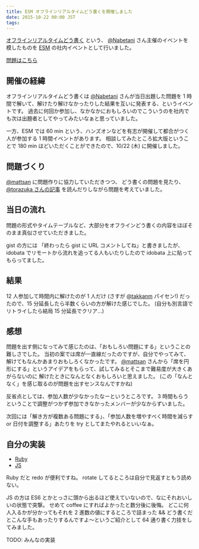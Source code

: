 ```yaml
---
title: ESM オフラインリアルタイムどう書くを開催しました
date: 2015-10-22 00:00 JST
tags:
---
```


[オフラインリアルタイムどう書く](https://yhpg.doorkeeper.jp) という、
[@Nabetani](https://twitter.com/Nabetani) さん主催のイベントを模したものを
[ESM](http://agile.esm.co.jp) の社内イベントとして行いました。

[問題はこちら](https://gist.github.com/mtsmfm/4b8ffb53ffac055f5843)

## 開催の経緯

オフラインリアルタイムどう書くは [@Nabetani](https://twitter.com/Nabetani) さんが当日出題した問題を 1 時間で解いて、解けたり解けなかったりした結果を互いに発表する、というイベントです。
過去に何回か参加し、なかなかにおもしろいのでこういうのを社内でも次は出題者としてやってみたいなぁと思っていました。

一方、ESM では 60 min という、ハンズオンなどを有志が開催して都合がつく人が参加する 1 時間イベントがあります。
相談してみたところ拡大版ということで 180 min ほどいただくことができたので、10/22 (木) に開催しました。

## 問題づくり

[@mattsan](https://github.com/mattsan) に問題作りに協力していただきつつ、
どう書くの問題を見たり、[@torazuka さんの記事](http://d.hatena.ne.jp/torazuka/20140512/doukaku) を読んだりしながら問題を考えていました。

## 当日の流れ

問題の形式やタイムテーブルなど、大部分をオフラインどう書くの内容をほぼそのまま真似させていただきました。

gist の方には 「終わったら gist に URL コメントしてね」と書きましたが、idobata でリモートから流れを追ってる人もいたりしたので idobata 上に貼ってもらってました。

## 結果

12 人参加して時間内に解けたのが 1 人だけ (さすが [@takkanm](https://github.com/takkanm) パイセン!) だったので、15 分延長したら半数くらいの方が解けた感じでした。
(自分も別言語でリトライしたら結局 15 分延長でクリア...)

## 感想

問題を出す側になってみて感じたのは、「おもしろい問題にする」ということの難しさでした。
当初の案では席が一直線だったのですが、自分でやってみて、解けてもなんかあまりおもしろくなかったです。
[@mattsan](https://github.com/mattsan) さんから「席を円形にする」というアイデアをもらって、試してみるとそこまで難易度が大きくあがらないのに
解けたときになんとなくおもしろいと思えました。
(この「なんとなく」を感じ取るのが問題を出すセンスなんですかね)

反省点としては、参加人数が少なかったなーというところです。
3 時間もらうということで調整がつかず参加できなかったメンバーが少なからずいました。

次回には「解き方が複数ある問題にする」、「参加人数を増やすべく時間を減らす or 日付を調整する」あたりを try としてまたやれるといいなぁ。

## 自分の実装

- [Ruby](https://gist.github.com/mtsmfm/4f11795ad0d1bccc9d75)
- [JS](https://esa-pages.io/p/sharing/1699/posts/292/fa8d0bd9f7189b9e8a3b.html)

Ruby だと redo が便利ですね。
rotate してるところは自分で見返すともう読めない。

JS の方は ES6 とかとっさに頭から出るほど使えていないので、なにそれおいしいの状態で突撃。
せめて coffee にすればよかったと数分後に後悔。
どこに何人入るかが分かってもそれを 2 進数の値にするところで詰まった && どう書くだとこんな手もあったりするんですよ〜というご紹介として 64 通り書く力技をしてみました。

TODO: みんなの実装
